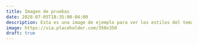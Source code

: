 ```yaml
---
title: Imagen de pruebas
date: 2028-07-05T18:35:00-04:00
description: Esta es una image de ejemplo para ver los estilos del tema.
image: https://via.placeholder.com/350x350
draft: true
---
```


